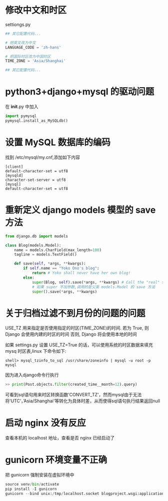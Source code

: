 # 修改中文和时区
settiongs.py
```python
## 其它配置代码...

# 把英文改为中文
LANGUAGE_CODE = 'zh-hans'

# 把国际时区改为中国时区
TIME_ZONE = 'Asia/Shanghai'

## 其它配置代码...
```

# python3+django+mysql 的驱动问题

在 __init__.py 中加入
```python
import pymysql
pymysql.install_as_MySQLdb()
```

# 设置 MySQL 数据库的编码

找到 /etc/mysql/my.cnf,添加如下内容
```
[client]
default-character-set = utf8
[mysqld]
character-set-server = utf8
[mysql]
default-character-set = utf8
```

# 重新定义 django models 模型的 save 方法

```python
from django.db import models

class Blog(models.Model):
    name = models.CharField(max_length=100)
    tagline = models.TextField()

    def save(self, *args, **kwargs):
        if self.name == "Yoko Ono's blog":
            return # Yoko shall never have her own blog!
        else:
            super(Blog, self).save(*args, **kwargs) # Call the "real" save() method.
            # 如果 super 不加参数,调用的是父类 models.Model 的 save 方法
            super().save(*args, **kwargs)
```

# 关于归档过滤不到月份的问题的问题
USE_TZ 用来指定是否使用指定的时区(TIME_ZONE)的时间. 若为 True, 则Django 会使用内建的时区的时间 否则, Django 将会使用本地的时间

如果 settings.py 设置 USE_TZ=True 的话，可以使用系统的时区数据来填充 mysq 时区表,linux 下命令如下:
```shell
shell> mysql_tzinfo_to_sql /usr/share/zoneinfo | mysql -u root -p mysql
```

因为进入django命令行执行
```python
>> print(Post.objects.filter(created_time__month=12).query)
```
可看到sql语句用来时区转换函数’CONVERT_TZ‘，然而mysql由于无法将’UTC‘，’Asia/Shanghai'等转化为具体时差，从而使得sql语句执行结果返回null

# 启动 nginx 没有反应
查看本机的 localhost 地址，查看是否 nginx 已经启动了

# gunicorn 环境变量不正确
把 gunicorn 强制安装在虚拟环境中
```python
source venv/bin/activate
pip install -I gunicorn
gunicorn --bind unix:/tmp/localhost.socket blogproject.wsgi:application
```
